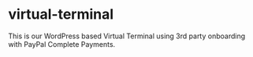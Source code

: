 # virtual-terminal
This is our WordPress based Virtual Terminal using 3rd party onboarding with PayPal Complete Payments.
